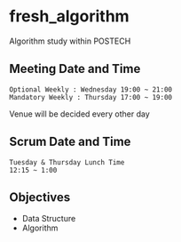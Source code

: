 # fresh_algorithm
Algorithm study within POSTECH

## Meeting Date and Time

```
Optional Weekly : Wednesday 19:00 ~ 21:00
Mandatory Weekly : Thursday 17:00 ~ 19:00
```
Venue will be decided every other day

## Scrum Date and Time
```
Tuesday & Thursday Lunch Time 
12:15 ~ 1:00
```

## Objectives
* Data Structure
* Algorithm
